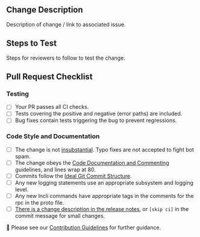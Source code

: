 ## Change Description
Description of change / link to associated issue.

## Steps to Test
Steps for reviewers to follow to test the change.

## Pull Request Checklist
### Testing
- [ ] Your PR passes all CI checks.
- [ ] Tests covering the positive and negative (error paths) are included.
- [ ] Bug fixes contain tests triggering the bug to prevent regressions.

### Code Style and Documentation
- [ ] The change is not [insubstantial](https://github.com/lightningnetwork/lnd/blob/master/docs/code_contribution_guidelines.md#substantial-contributions-only). Typo fixes are not accepted to fight bot spam.
- [ ] The change obeys the [Code Documentation and Commenting](https://github.com/lightningnetwork/lnd/blob/master/docs/development_guidelines.md#code-documentation-and-commenting) guidelines, and lines wrap at 80.
- [ ] Commits follow the [Ideal Git Commit Structure](https://github.com/lightningnetwork/lnd/blob/master/docs/development_guidelines.md#ideal-git-commit-structure).
- [ ] Any new logging statements use an appropriate subsystem and logging level.
- [ ] Any new lncli commands have appropriate tags in the comments for the rpc in the proto file.
- [ ] [There is a change description in the release notes](https://github.com/lightningnetwork/lnd/tree/master/docs/release-notes), or `[skip ci]` in the commit message for small changes.

📝 Please see our [Contribution Guidelines](https://github.com/lightningnetwork/lnd/blob/master/docs/code_contribution_guidelines.md) for further guidance.
